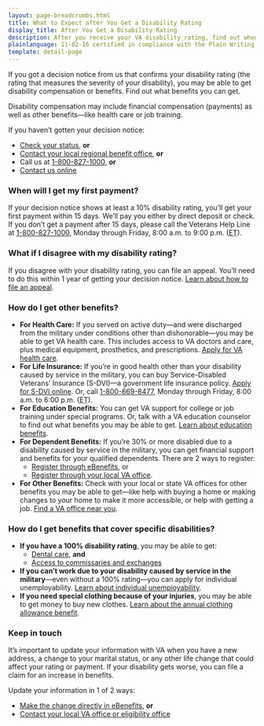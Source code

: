 ```yaml
---
layout: page-breadcrumbs.html
title: What to Expect after You Get a Disability Rating
display_title: After You Get a Disability Rating
description: After you receive your VA disability rating, find out when you'll get your first VA disability check (sometimes called "VA disability back pay") and what to do if you disagree with your rating.
plainlanguage: 11-02-16 certified in compliance with the Plain Writing Act
template: detail-page
---
```


<div itemscope itemtype="http://schema.org/FAQPage">
<div itemprop="description" class="va-introtext">

If you got a decision notice from us that confirms your disability rating (the rating that measures the severity of your disability), you may be able to get disability compensation or benefits. Find out what benefits you can get.

</div>

<div class="call-out usa-content" markdown="1">

Disability compensation may include financial compensation (payments) as well as other benefits—like health care or job training.

If you haven’t gotten your decision notice:

- [Check your status](/track-claims/), **or**
- [Contact your local regional benefit office](https://www.benefits.va.gov/benefits/offices.asp), **or**
- Call us at <a href="tel:+1-800-827-1000">1-800-827-1000</a>, **or**
- [Contact us online](https://iris.custhelp.com/app/ask/session/L3RpbWUvMTQ4MTgwOTI0My9zaWQvbnNTbnViNm4%3D)
</div>

<div itemscope itemtype="http://schema.org/Question">

<h3 itemprop="name">When will I get my first payment?</h3>
<div itemprop="acceptedAnswer" itemscope itemtype="http://schema.org/Answer">
<div itemprop="text">

If your decision notice shows at least a 10% disability rating, you’ll get your first payment within 15 days. We’ll pay you either by direct deposit or check. If you don’t get a payment after 15 days, please call the Veterans Help Line at <a href="tel:+1-800-827-1000">1-800-827-1000</a>, Monday through Friday, 8:00 a.m. to 9:00 p.m. (<abbr title="eastern time">ET</abbr>).

</div>
</div>
</div>

<div itemscope itemtype="http://schema.org/Question">

<h3 itemprop="name">What if I disagree with my disability rating?</h3>
<div itemprop="acceptedAnswer" itemscope itemtype="http://schema.org/Answer">
<div itemprop="text">

If you disagree with your disability rating, you can file an appeal. You’ll need to do this within 1 year of getting your decision notice. [Learn about how to file an appeal](/disability-benefits/claims-appeal/).

</div>
</div>
</div>

<div itemscope itemtype="http://schema.org/Question">

<h3 itemprop="name">How do I get other benefits?</h3>
<div itemprop="acceptedAnswer" itemscope itemtype="http://schema.org/Answer">
<div itemprop="text">

- **For Health Care:** If you served on active duty—and were discharged from the military under conditions other than dishonorable—you may be able to get VA health care. This includes access to VA doctors and care, plus medical equipment, prosthetics, and prescriptions. [Apply for VA health care](/health-care/apply/).
- **For Life Insurance:** If you’re in good health other than your disability caused by service in the military, you can buy Service-Disabled Veterans’ Insurance (S-DVI)—a government life insurance policy. [Apply for S-DVI online](https://www.benefits.va.gov/insurance/s-dvi.asp). Or, call <a href="tel:+18006698477">1-800-669-8477</a>, Monday through Friday, 8:00 a.m. to 6:00 p.m. (<abbr title="eastern time">ET</abbr>).
- **For Education Benefits:** You can get VA support for college or job training under special programs. Or, talk with a VA education counselor to find out what benefits you may be able to get. [Learn about education benefits](/education/).
- **For Dependent Benefits:** If you’re 30% or more disabled due to a disability caused by service in the military, you can get financial support and benefits for your qualified dependents. There are 2 ways to register:
  - [Register through eBenefits](https://www.ebenefits.va.gov/ebenefits/about/feature?feature=dependent-compensation), or
  - [Register through your local VA office](/facilities/?zoomLevel=11&page=1&facilityType=benefits).
- **For Other Benefits:** Check with your local or state VA offices for other benefits you may be able to get—like help with buying a home or making changes to your home to make it more accessible, or help with getting a job. [Find a VA office near you](https://www.va.gov/statedva.htm).

</div>
</div>
</div>

<div itemscope itemtype="http://schema.org/Question">

<h3 itemprop="name"> How do I get benefits that cover specific disabilities?</h3>
<div itemprop="acceptedAnswer" itemscope itemtype="http://schema.org/Answer">
<div itemprop="text">

- **If you have a 100% disability rating**, you may be able to get:
  - [Dental care](/disability-benefits/conditions/special-claims/dentistry/), **and**
  - [Access to commissaries and exchanges](http://www.militaryonesource.mil/on-and-off-base-living/commissaries-exchanges)
- **If you can’t work due to your disability caused by service in the military**—even without a 100% rating—you can apply for individual unemployability. [Learn about individual unemployability](/disability-benefits/conditions/special-claims/individual-unemployability/).
- **If you need special clothing because of your injuries**, you may be able to get money to buy new clothes. [Learn about the annual clothing allowance benefit](/disability-benefits/conditions/special-claims/clothing/).

</div>
</div>
</div>
</div>

### Keep in touch
It’s important to update your information with VA when you have a new address, a change to your marital status, or any other life change that could affect your rating or payment. If your disability gets worse, you can file a claim for an increase in benefits.

Update your information in 1 of 2 ways:
- [Make the change directly in eBenefits](https://www.ebenefits.va.gov/ebenefits/about/feature?feature=dependent-compensation), **or**
- [Contact your local VA office or eligibility office](/facilities/)
